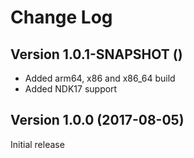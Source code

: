 # Change Log

## Version 1.0.1-SNAPSHOT ()

* Added arm64, x86 and x86_64 build
* Added NDK17 support

## Version 1.0.0 (2017-08-05)

Initial release

